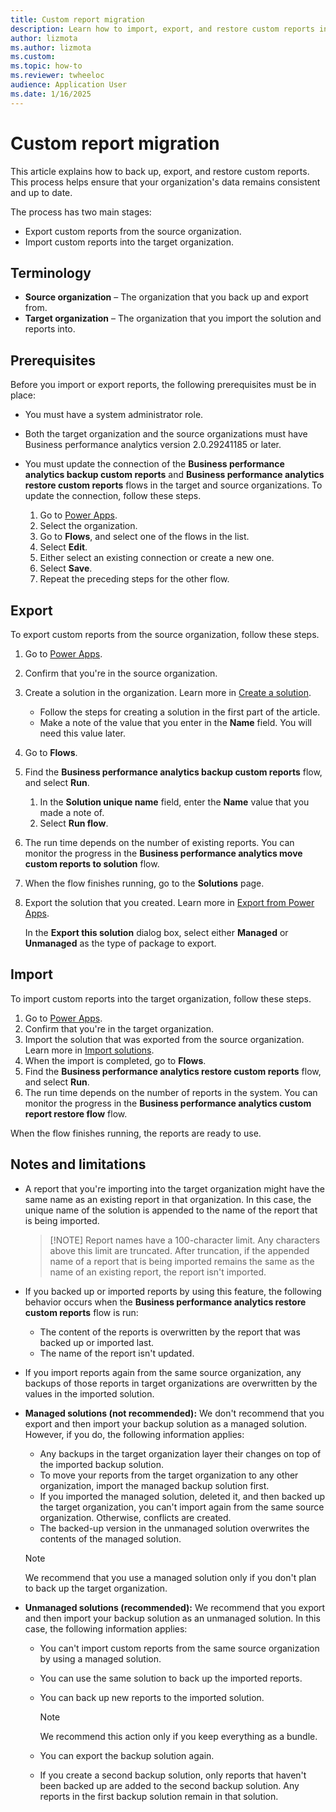 ```yaml
---
title: Custom report migration
description: Learn how to import, export, and restore custom reports in Business performance analytics.
author: lizmota
ms.author: lizmota
ms.custom:
ms.topic: how-to
ms.reviewer: twheeloc 
audience: Application User
ms.date: 1/16/2025
---
```


# Custom report migration

This article explains how to back up, export, and restore custom reports. This process helps ensure that your organization's data remains consistent and up to date.

The process has two main stages:

- Export custom reports from the source organization.
- Import custom reports into the target organization.

## Terminology

- **Source organization** – The organization that you back up and export from.
- **Target organization** – The organization that you import the solution and reports into.

## Prerequisites

Before you import or export reports, the following prerequisites must be in place:

- You must have a system administrator role.
- Both the target organization and the source organizations must have Business performance analytics version 2.0.29241185 or later.
- You must update the connection of the **Business performance analytics backup custom reports** and **Business performance analytics restore custom reports** flows in the target and source organizations. To update the connection, follow these steps.

    1. Go to [Power Apps](https://make.powerapps.com).
    1. Select the organization.
    1. Go to **Flows**, and select one of the flows in the list.
    1. Select **Edit**.
    1. Either select an existing connection or create a new one.
    1. Select **Save**.
    1. Repeat the preceding steps for the other flow.

## Export

To export custom reports from the source organization, follow these steps.

1. Go to [Power Apps](https://make.powerapps.com).
1. Confirm that you're in the source organization.
1. Create a solution in the organization. Learn more in [Create a solution](/power-apps/maker/data-platform/create-solution).

    - Follow the steps for creating a solution in the first part of the article.
    - Make a note of the value that you enter in the **Name** field. You will need this value later.

1. Go to **Flows**.
1. Find the **Business performance analytics backup custom reports** flow, and select **Run**.

    1. In the **Solution unique name** field, enter the **Name** value that you made a note of.
    1. Select **Run flow**.

1. The run time depends on the number of existing reports. You can monitor the progress in the **Business performance analytics move custom reports to solution** flow.
1. When the flow finishes running, go to the **Solutions** page.
1. Export the solution that you created. Learn more in [Export from Power Apps](/power-apps/maker/data-platform/export-solutions#export-from-power-apps).

    In the **Export this solution** dialog box, select either **Managed** or **Unmanaged** as the type of package to export.

## Import

To import custom reports into the target organization, follow these steps.

1. Go to [Power Apps](https://make.powerapps.com).
1. Confirm that you're in the target organization.
1. Import the solution that was exported from the source organization. Learn more in [Import solutions](/power-apps/maker/data-platform/import-update-export-solutions).
1. When the import is completed, go to **Flows**.
1. Find the **Business performance analytics restore custom reports** flow, and select **Run**.
1. The run time depends on the number of reports in the system. You can monitor the progress in the **Business performance analytics custom report restore flow** flow.

When the flow finishes running, the reports are ready to use.

## Notes and limitations

- A report that you're importing into the target organization might have the same name as an existing report in that organization. In this case, the unique name of the solution is appended to the name of the report that is being imported.

    > [!NOTE] Report names have a 100-character limit. Any characters above this limit are truncated. After truncation, if the appended name of a report that is being imported remains the same as the name of an existing report, the report isn't imported.

- If you backed up or imported reports by using this feature, the following behavior occurs when the **Business performance analytics restore custom reports** flow is run:

    - The content of the reports is overwritten by the report that was backed up or imported last.
    - The name of the report isn't updated.

- If you import reports again from the same source organization, any backups of those reports in target organizations are overwritten by the values in the imported solution.
- **Managed solutions (not recommended):** We don't recommend that you export and then import your backup solution as a managed solution. However, if you do, the following information applies:

    - Any backups in the target organization layer their changes on top of the imported backup solution. 
    - To move your reports from the target organization to any other organization, import the managed backup solution first.
    - If you imported the managed solution, deleted it, and then backed up the target organization, you can't import again from the same source organization. Otherwise, conflicts are created.
    - The backed-up version in the unmanaged solution overwrites the contents of the managed solution.

    > [!NOTE]
    > We recommend that you use a managed solution only if you don't plan to back up the target organization.

- **Unmanaged solutions (recommended):** We recommend that you export and then import your backup solution as an unmanaged solution. In this case, the following information applies:

    - You can't import custom reports from the same source organization by using a managed solution.
    - You can use the same solution to back up the imported reports.
    - You can back up new reports to the imported solution.

        > [!NOTE]
        > We recommend this action only if you keep everything as a bundle.

    - You can export the backup solution again.
    - If you create a second backup solution, only reports that haven't been backed up are added to the second backup solution. Any reports in the first backup solution remain in that solution.
